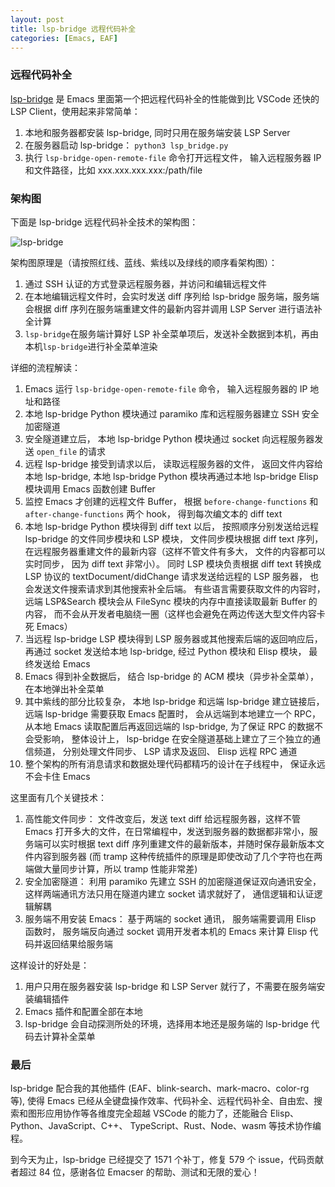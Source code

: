 ```yaml
---
layout: post
title: lsp-bridge 远程代码补全
categories: [Emacs, EAF]
---
```


### 远程代码补全
[lsp-bridge](https://github.com/manateelazycat/lsp-bridge) 是 Emacs 里面第一个把远程代码补全的性能做到比 VSCode 还快的 LSP Client，使用起来非常简单：

1. 本地和服务器都安装 lsp-bridge, 同时只用在服务端安装 LSP Server
2. 在服务器启动 lsp-bridge： ```python3 lsp_bridge.py```
3. 执行 ```lsp-bridge-open-remote-file``` 命令打开远程文件， 输入远程服务器 IP 和文件路径，比如 xxx.xxx.xxx.xxx:/path/file

### 架构图
下面是 lsp-bridge 远程代码补全技术的架构图：

![lsp-bridge]({{site.url}}/pics/lsp-bridge/remote_file_framework.png)

架构图原理是（请按照红线、蓝线、紫线以及绿线的顺序看架构图）：

1. 通过 SSH 认证的方式登录远程服务器，并访问和编辑远程文件
2. 在本地编辑远程文件时，会实时发送 diff 序列给 lsp-bridge 服务端，服务端会根据 diff 序列在服务端重建文件的最新内容并调用 LSP Server 进行语法补全计算
3. `lsp-bridge`在服务端计算好 LSP 补全菜单项后，发送补全数据到本机，再由本机`lsp-bridge`进行补全菜单渲染

详细的流程解读：
1. Emacs 运行 `lsp-bridge-open-remote-file` 命令， 输入远程服务器的 IP 地址和路径
2. 本地 lsp-bridge Python 模块通过 paramiko 库和远程服务器建立 SSH 安全加密隧道
3. 安全隧道建立后， 本地 lsp-bridge Python 模块通过 socket 向远程服务器发送 `open_file` 的请求
4. 远程 lsp-bridge 接受到请求以后， 读取远程服务器的文件， 返回文件内容给本地 lsp-bridge, 本地 lsp-bridge Python 模块再通过本地 lsp-bridge Elisp 模块调用 Emacs 函数创建 Buffer
5. 监控 Emacs 才创建的远程文件 Buffer， 根据 `before-change-functions` 和 `after-change-functions` 两个 hook， 得到每次编文本的 diff text
6. 本地 lsp-bridge Python 模块得到 diff text 以后， 按照顺序分别发送给远程 lsp-bridge 的文件同步模块和 LSP 模块， 文件同步模块根据 diff text 序列， 在远程服务器重建文件的最新内容（这样不管文件有多大， 文件的内容都可以实时同步， 因为 diff text 非常小）。 同时 LSP 模块负责根据 diff text 转换成 LSP 协议的 textDocument/didChange 请求发送给远程的 LSP 服务器， 也会发送文件搜索请求到其他搜索补全后端。 有些语言需要获取文件的内容时， 远端 LSP&Search 模块会从 FileSync 模块的内存中直接读取最新 Buffer 的内容， 而不会从开发者电脑绕一圈（这样也会避免在两边传送大型文件内容卡死 Emacs）
7. 当远程 lsp-bridge LSP 模块得到 LSP 服务器或其他搜索后端的返回响应后， 再通过 socket 发送给本地 lsp-bridge, 经过 Python 模块和 Elisp 模块， 最终发送给 Emacs
8. Emacs 得到补全数据后， 结合 lsp-bridge 的 ACM 模块（异步补全菜单）， 在本地弹出补全菜单
9. 其中紫线的部分比较复杂， 本地 lsp-bridge 和远端 lsp-bridge 建立链接后， 远端 lsp-bridge 需要获取 Emacs 配置时， 会从远端到本地建立一个 RPC， 从本地 Emacs 读取配置后再返回远端的 lsp-bridge, 为了保证 RPC 的数据不会受影响， 整体设计上， lsp-bridge 在安全隧道基础上建立了三个独立的通信频道， 分别处理文件同步、 LSP 请求及返回、 Elisp 远程 RPC 通道
10. 整个架构的所有消息请求和数据处理代码都精巧的设计在子线程中， 保证永远不会卡住 Emacs

这里面有几个关键技术：
1. 高性能文件同步： 文件改变后，发送 text diff 给远程服务器，这样不管 Emacs 打开多大的文件，在日常编程中，发送到服务器的数据都非常小，服务端可以实时根据 text diff 序列重建文件的最新版本，并随时保存最新版本文件内容到服务器 (而 tramp 这种传统插件的原理是即使改动了几个字符也在两端做大量同步计算，所以 tramp 性能非常差)
2. 安全加密隧道： 利用 paramiko 先建立 SSH 的加密隧道保证双向通讯安全， 这样两端通讯方法只用在隧道内建立 socket 请求就好了， 通信逻辑和认证逻辑解耦
3. 服务端不用安装 Emacs： 基于两端的 socket 通讯， 服务端需要调用 Elisp 函数时， 服务端反向通过 socket 调用开发者本机的 Emacs 来计算 Elisp 代码并返回结果给服务端

这样设计的好处是：
1. 用户只用在服务器安装 lsp-bridge 和 LSP Server 就行了，不需要在服务端安装编辑插件
2. Emacs 插件和配置全部在本地
3. lsp-bridge 会自动探测所处的环境，选择用本地还是服务端的 lsp-bridge 代码去计算补全菜单

### 最后
lsp-bridge 配合我的其他插件 (EAF、blink-search、mark-macro、color-rg 等), 使得 Emacs 已经从全键盘操作效率、代码补全、远程代码补全、自由宏、搜索和图形应用协作等各维度完全超越 VSCode 的能力了，还能融合 Elisp、Python、JavaScript、C++、 TypeScript、Rust、Node、wasm 等技术协作编程。

到今天为止，lsp-bridge 已经提交了 1571 个补丁，修复 579 个 issue，代码贡献者超过 84 位，感谢各位 Emacser 的帮助、测试和无限的爱心！
